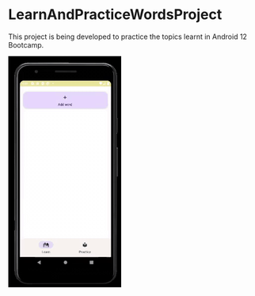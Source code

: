 # LearnAndPracticeWordsProject

This project is being developed to practice the topics learnt in Android 12 Bootcamp.

![](https://github.com/arzuozkan/LearnAndPracticeWordsProject/blob/master/learnFragment.gif)
